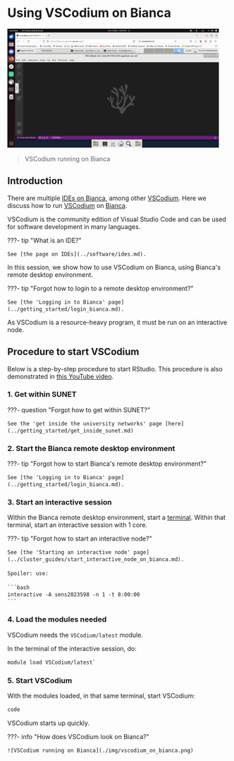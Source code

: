 # Using VSCodium on Bianca

![VSCodium running on Bianca](./img/vscodium_on_bianca_480_x_270.png)

> VSCodium running on Bianca

## Introduction

There are multiple [IDEs on Bianca](../software/ides_on_bianca.md),
among other [VSCodium](../software/vscodium.md).
Here we discuss how to run [VSCodium](../software/vscodium.md)
on [Bianca](../cluster_guides/bianca.md).

VSCodium is the community edition of Visual Studio Code
and can be used for software development in many languages.

???- tip "What is an IDE?"

    See [the page on IDEs](../software/ides.md).

In this session, we show how to use VSCodium on Bianca,
using Bianca's remote desktop environment.

???- tip "Forgot how to login to a remote desktop environment?"

    See [the 'Logging in to Bianca' page](../getting_started/login_bianca.md).

As VSCodium is a resource-heavy program,
it must be run on an interactive node.

## Procedure to start VSCodium

Below is a step-by-step procedure to start RStudio.
This procedure is also demonstrated in [this YouTube video](https://youtu.be/i7sjHOX4B_M).

### 1. Get within SUNET

???- question "Forgot how to get within SUNET?"

    See the 'get inside the university networks' page [here](../getting_started/get_inside_sunet.md)

### 2. Start the Bianca remote desktop environment

???- tip "Forgot how to start Bianca's remote desktop environment?"

    See [the 'Logging in to Bianca' page](../getting_started/login_bianca.md).

### 3. Start an interactive session

Within the Bianca remote desktop environment, start a [terminal](../software/terminal.md).
Within that terminal, start an interactive session with 1 core.

???- tip "Forgot how to start an interactive node?"

    See [the 'Starting an interactive node' page](../cluster_guides/start_interactive_node_on_bianca.md).

    Spoiler: use:

    ```bash
    interactive -A sens2023598 -n 1 -t 8:00:00
    ```

### 4. Load the modules needed

VSCodium needs the `VSCodium/latest` module.

In the terminal of the interactive session, do:

```bash
module load VSCodium/latest`
```

### 5. Start VSCodium

With the modules loaded,
in that same terminal,
start VSCodium:

```bash
code
```

VSCodium starts up quickly.

???- info "How does VSCodium look on Bianca?"

    ![VSCodium running on Bianca](./img/vscodium_on_bianca.png)
